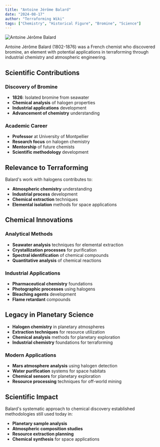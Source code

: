 ```yaml
---
title: "Antoine Jérôme Balard"
date: "2024-08-17"
author: "Terraforming Wiki"
tags: ["Chemistry", "Historical Figure", "Bromine", "Science"]
---
```


![Antoine Jérôme Balard](https://upload.wikimedia.org/wikipedia/commons/thumb/8/88/Antoine-J%C3%A9r%C3%B4me_Balard-portrait.jpg/991px-Antoine-J%C3%A9r%C3%B4me_Balard-portrait.jpg?20160925203549)

Antoine Jérôme Balard (1802-1876) was a French chemist who discovered bromine, an element with potential applications in terraforming through industrial chemistry and atmospheric engineering.

## Scientific Contributions

### Discovery of Bromine
- **1826**: Isolated bromine from seawater
- **Chemical analysis** of halogen properties
- **Industrial applications** development
- **Advancement of chemistry** understanding

### Academic Career
- **Professor** at University of Montpellier
- **Research focus** on halogen chemistry
- **Mentorship** of future chemists
- **Scientific methodology** development

## Relevance to Terraforming

Balard's work with halogens contributes to:
- **Atmospheric chemistry** understanding
- **Industrial process** development
- **Chemical extraction** techniques
- **Elemental isolation** methods for space applications

## Chemical Innovations

### Analytical Methods
- **Seawater analysis** techniques for elemental extraction
- **Crystallization processes** for purification
- **Spectral identification** of chemical compounds
- **Quantitative analysis** of chemical reactions

### Industrial Applications
- **Pharmaceutical chemistry** foundations
- **Photographic processes** using halogens
- **Bleaching agents** development
- **Flame retardant** compounds

## Legacy in Planetary Science

- **Halogen chemistry** in planetary atmospheres
- **Extraction techniques** for resource utilization
- **Chemical analysis** methods for planetary exploration
- **Industrial chemistry** foundations for terraforming

### Modern Applications
- **Mars atmosphere analysis** using halogen detection
- **Water purification** systems for space habitats
- **Chemical sensors** for planetary exploration
- **Resource processing** techniques for off-world mining

## Scientific Impact

Balard's systematic approach to chemical discovery established methodologies still used today in:
- **Planetary sample analysis**
- **Atmospheric composition studies**
- **Resource extraction planning**
- **Chemical synthesis** for space applications